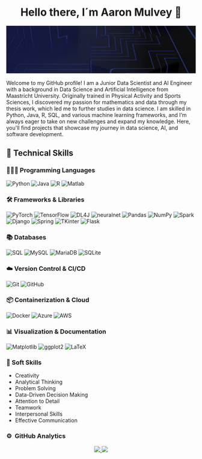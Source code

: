 <div align="center">
  <h1 align="center">Hello there, I´m Aaron Mulvey 👋</h1>
</div>
<img src="https://github.com/aaronMulveyAI/aaronMulveyAI/blob/main/Banner.gif" alt="Aaron Mulvey Banner GIF">


Welcome to my GitHub profile! I am a Junior Data Scientist and AI Engineer with a background in Data Science and Artificial Intelligence from Maastricht University. Originally trained in Physical Activity and Sports Sciences, I discovered my passion for mathematics and data through my thesis work, which led me to further studies in data science. I am skilled in Python, Java, R, SQL, and various machine learning frameworks, and I’m always eager to take on new challenges and expand my knowledge. Here, you'll find projects that showcase my journey in data science, AI, and software development.



## 💼 Technical Skills

### 👨🏻‍💻 Programming Languages
![Python](https://img.shields.io/badge/Python-%2314354C.svg?style=for-the-badge&logo=python&logoColor=white)
![Java](https://img.shields.io/badge/Java-%23ED8B00.svg?style=for-the-badge&logo=openjdk&logoColor=white)
![R](https://img.shields.io/badge/R-%23276DC3.svg?style=for-the-badge&logo=r&logoColor=white)
![Matlab](https://img.shields.io/badge/Matlab-%230078D7.svg?style=for-the-badge&logo=mathworks&logoColor=white)

### 🛠️ Frameworks & Libraries
![PyTorch](https://img.shields.io/badge/PyTorch-%23EE4C2C.svg?style=for-the-badge&logo=pytorch&logoColor=white)
![TensorFlow](https://img.shields.io/badge/TensorFlow-%23FF6F00.svg?style=for-the-badge&logo=tensorflow&logoColor=white)
![DL4J](https://img.shields.io/badge/DL4J-%230084BE.svg?style=for-the-badge&logo=data&logoColor=white)
![neuralnet](https://img.shields.io/badge/neuralnet-%230077B5.svg?style=for-the-badge)
![Pandas](https://img.shields.io/badge/Pandas-%23150458.svg?style=for-the-badge&logo=pandas&logoColor=white)
![NumPy](https://img.shields.io/badge/NumPy-%23013243.svg?style=for-the-badge&logo=numpy&logoColor=white)
![Spark](https://img.shields.io/badge/Spark-%23E25A1C.svg?style=for-the-badge&logo=apachespark&logoColor=white)
![Django](https://img.shields.io/badge/Django-%23092E20.svg?style=for-the-badge&logo=django&logoColor=white)
![Spring](https://img.shields.io/badge/Spring-%236DB33F.svg?style=for-the-badge&logo=spring&logoColor=white)
![TKinter](https://img.shields.io/badge/TKinter-%23FF6F00.svg?style=for-the-badge)
![Flask](https://img.shields.io/badge/Flask-%23000.svg?style=for-the-badge&logo=flask&logoColor=white)

### 📚 Databases
![SQL](https://img.shields.io/badge/SQL-%2300758F.svg?style=for-the-badge&logo=sqlite&logoColor=white)
![MySQL](https://img.shields.io/badge/MySQL-%2300f.svg?style=for-the-badge&logo=mysql&logoColor=white)
![MariaDB](https://img.shields.io/badge/MariaDB-%23003545.svg?style=for-the-badge&logo=mariadb&logoColor=white)
![SQLite](https://img.shields.io/badge/SQLite-%230074A3.svg?style=for-the-badge&logo=sqlite&logoColor=white)

### ☁️ Version Control & CI/CD
![Git](https://img.shields.io/badge/Git-%23F05033.svg?style=for-the-badge&logo=git&logoColor=white)
![GitHub](https://img.shields.io/badge/GitHub-%23181717.svg?style=for-the-badge&logo=github&logoColor=white)

### 📦 Containerization & Cloud
![Docker](https://img.shields.io/badge/Docker-%230db7ed.svg?style=for-the-badge&logo=docker&logoColor=white)
![Azure](https://img.shields.io/badge/Azure-%230078D7.svg?style=for-the-badge&logo=microsoftazure&logoColor=white)
![AWS](https://img.shields.io/badge/AWS-%23FF9900.svg?style=for-the-badge&logo=amazonaws&logoColor=white)

### 📊 Visualization & Documentation
![Matplotlib](https://img.shields.io/badge/Matplotlib-%23084FA1.svg?style=for-the-badge)
![ggplot2](https://img.shields.io/badge/ggplot2-%23D55E00.svg?style=for-the-badge&logo=rstudio&logoColor=white)
![LaTeX](https://img.shields.io/badge/LaTeX-%23008080.svg?style=for-the-badge&logo=latex&logoColor=white)

### 🌟 Soft Skills
- Creativity
- Analytical Thinking
- Problem Solving
- Data-Driven Decision Making
- Attention to Detail
- Teamwork
- Interpersonal Skills
- Effective Communication



### ⚙️ &nbsp;GitHub Analytics

<div align="center" style="display: flex; justify-content: center; gap: 10px;">
  <a href="https://github.com/aaron-mulvey">
    <img width="400px" src="https://github-readme-stats-eight-theta.vercel.app/api?username=aaronMulveyAI&show_icons=true&theme=algolia&include_all_commits=true&count_private=true&cache_seconds=300"/>
   <img width="400px" src="https://github-readme-stats-eight-theta.vercel.app/api/top-langs/?username=aaronMulveyAI&layout=compact&langs_count=8&theme=algolia&cache_seconds=300"/>
  </a>
</div>




